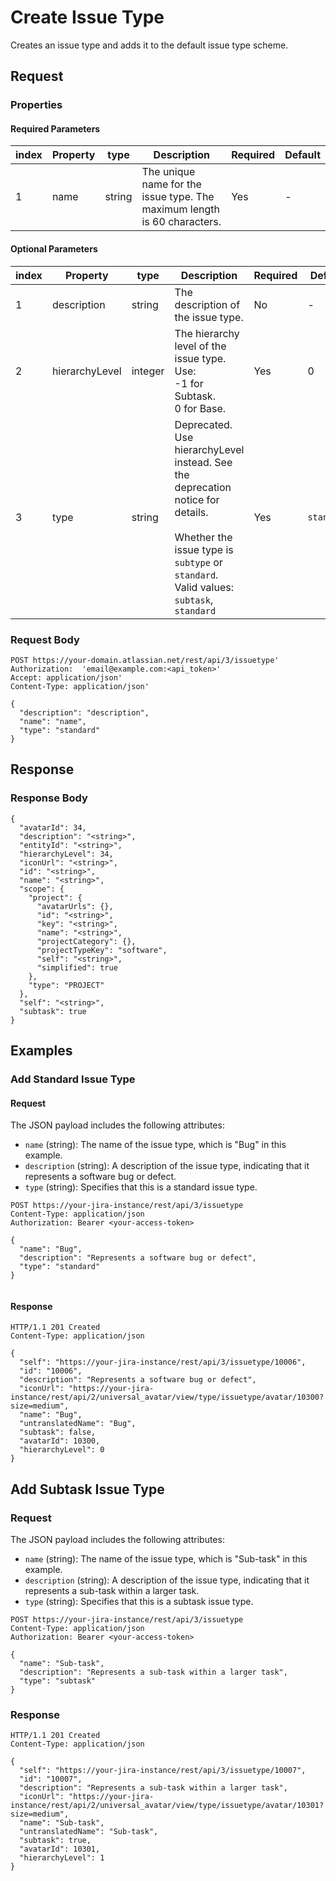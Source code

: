 # Create Issue Type
Creates an issue type and adds it to the default issue type scheme.

## Request
### Properties

#### Required Parameters
| index | Property       | type    | Description                                                                                                                                                                         | Required | Default    |
|-------|----------------|---------|-------------------------------------------------------------------------------------------------------------------------------------------------------------------------------------|----------|------------|
| 1     | name           | string  | The unique name for the issue type. The maximum length is 60 characters.                                                                                                            | Yes      | -          |

#### Optional Parameters

| index | Property       | type    | Description                                                                                                                                                                         | Required | Default    |
|-------|----------------|---------|-------------------------------------------------------------------------------------------------------------------------------------------------------------------------------------|----------|------------|
| 1     | description    | string  | The description of the issue type.                                                                                                                                                  | No       | -          |
| 2     | hierarchyLevel | integer | The hierarchy level of the issue type. Use:<br/>-1 for Subtask.<br/>0 for Base.                                                                                                     | Yes      | 0          |
| 3     | type           | string  | Deprecated. Use hierarchyLevel instead. See the deprecation notice for details.<br/><br/>Whether the issue type is `subtype` or `standard`.<br/>Valid values: `subtask`, `standard` | Yes      | `standard` |

### Request Body
```http request
POST https://your-domain.atlassian.net/rest/api/3/issuetype' 
Authorization:  'email@example.com:<api_token>' 
Accept: application/json' 
Content-Type: application/json' 

{
  "description": "description",
  "name": "name",
  "type": "standard"
}
```

## Response
### Response Body
```http 
{
  "avatarId": 34,
  "description": "<string>",
  "entityId": "<string>",
  "hierarchyLevel": 34,
  "iconUrl": "<string>",
  "id": "<string>",
  "name": "<string>",
  "scope": {
    "project": {
      "avatarUrls": {},
      "id": "<string>",
      "key": "<string>",
      "name": "<string>",
      "projectCategory": {},
      "projectTypeKey": "software",
      "self": "<string>",
      "simplified": true
    },
    "type": "PROJECT"
  },
  "self": "<string>",
  "subtask": true
}
```

## Examples 
### Add Standard Issue Type

#### Request

The JSON payload includes the following attributes:

- `name` (string): The name of the issue type, which is "Bug" in this example.
- `description` (string): A description of the issue type, indicating that it represents a software bug or defect.
- `type` (string): Specifies that this is a standard issue type.

```http
POST https://your-jira-instance/rest/api/3/issuetype
Content-Type: application/json
Authorization: Bearer <your-access-token>

{
  "name": "Bug",
  "description": "Represents a software bug or defect",
  "type": "standard"
}


```
#### Response

```
HTTP/1.1 201 Created
Content-Type: application/json

{
  "self": "https://your-jira-instance/rest/api/3/issuetype/10006",
  "id": "10006",
  "description": "Represents a software bug or defect",
  "iconUrl": "https://your-jira-instance/rest/api/2/universal_avatar/view/type/issuetype/avatar/10300?size=medium",
  "name": "Bug",
  "untranslatedName": "Bug",
  "subtask": false,
  "avatarId": 10300,
  "hierarchyLevel": 0
}
```

## Add Subtask Issue Type

### Request
The JSON payload includes the following attributes:

- `name` (string): The name of the issue type, which is "Sub-task" in this example.
- `description` (string): A description of the issue type, indicating that it represents a sub-task within a larger task.
- `type` (string): Specifies that this is a subtask issue type.

```http
POST https://your-jira-instance/rest/api/3/issuetype
Content-Type: application/json
Authorization: Bearer <your-access-token>

{
  "name": "Sub-task",
  "description": "Represents a sub-task within a larger task",
  "type": "subtask"
}
```

### Response
```
HTTP/1.1 201 Created
Content-Type: application/json

{
  "self": "https://your-jira-instance/rest/api/3/issuetype/10007",
  "id": "10007",
  "description": "Represents a sub-task within a larger task",
  "iconUrl": "https://your-jira-instance/rest/api/2/universal_avatar/view/type/issuetype/avatar/10301?size=medium",
  "name": "Sub-task",
  "untranslatedName": "Sub-task",
  "subtask": true,
  "avatarId": 10301,
  "hierarchyLevel": 1
}
```